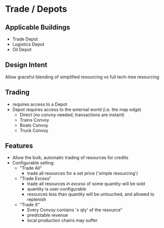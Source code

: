 # Trade / Depots

## Applicable Buildings

- Trade Depot
- Logistics Depot
- Oil Depot

## Design Intent
Allow graceful blending of simplified resourcing vs full tech-tree resourcing

## Trading
- requires access to a Depot
- Depot requires access to the external world (i.e. the map edge)
    - Direct (no convoy needed, transactions are instant)
    - Trains Convoy 
    - Boats Convoy
    - Truck Convoy

## Features
- Allow the bulk, automatic trading of resources for credits
- Configurable selling:
    - "Trade All"
        - trade all resources for a set price ('simple resourcing')
    - "Trade Excess"
        - trade all resources *in excess* of some quantity will be sold
        - quantity is user-configurable
        - resources less than quantity will be untouched, and allowed to replenish
    - "Trade X"
        - Every Convoy contains 'x qty' of the resource"
        - predictable revenue
        - local production chains may suffer


